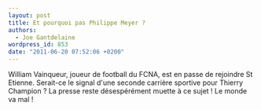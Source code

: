 ```yaml
---
layout: post
title: Et pourquoi pas Philippe Meyer ?
authors:
  - Joe Gantdelaine
wordpress_id: 853
date: "2011-06-20 07:52:06 +0200"
---
```


William Vainqueur, joueur de football du FCNA, est en passe de rejoindre St
Etienne. Serait-ce le signal d'une seconde carrière sportive pour Thierry
Champion ? La presse reste désespérément muette à ce sujet ! Le monde va mal !
